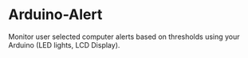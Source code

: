 # Arduino-Alert
Monitor user selected computer alerts based on thresholds using your Arduino (LED lights, LCD Display).
